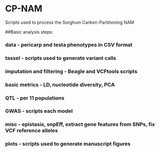 # CP-NAM
Scripts used to process the Sorghum Carbon-Partitioning NAM

##Basic analysis steps:

### data - pericarp and testa phenotypes in CSV format
### tassel - scripts used to generate variant calls
### imputation and filtering - Beagle and VCFtools scripts
### basic metrics - LD, nucleotide diversity, PCA
### QTL - per 11 populations
### GWAS - scripts each model
### misc - epistasis, snpEff, extract gene features from SNPs, fix VCF reference alleles
### plots - scripts used to generate manuscript figures

